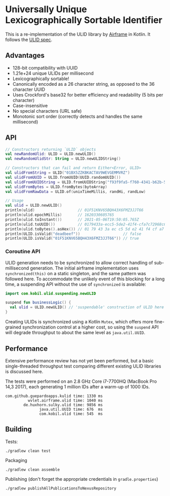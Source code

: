 # Universally Unique Lexicographically Sortable Identifier

This is a re-implementation of the ULID library by [Airframe](https://github.com/wvlet/airframe) in Kotlin. It follows
the [ULID spec](https://github.com/ulid/spec).

## Advantages

- 128-bit compatibility with UUID
- 1.21e+24 unique ULIDs per millisecond
- Lexicographically sortable!
- Canonically encoded as a 26 character string, as opposed to the 36 character UUID
- Uses Crockford's base32 for better efficiency and readability (5 bits per character)
- Case-insensitive
- No special characters (URL safe)
- Monotonic sort order (correctly detects and handles the same millisecond)

## API

```kotlin
// Constructors returning `ULID` objects
val newRandomUlid: ULID = ULID.newULID()
val newRandomUlidStr: String = ULID.newULIDString()

// Constructors that can fail and return Either<Error, ULID>
val ulidFromString = ULID("01BX5ZZKBKACTAV9WEVGEMMVRZ")
val ulidFromUUID = ULID.fromUUID(UUID.randomUUID())
val ulidFromUUIDString = ULID.fromUUIDString("f93f9fa5-f760-4341-b62b-508def86f087")
val ulidFromBytes = ULID.fromBytes(byteArray)
val ulidFromRawData = ULID.of(unixTimeMillis, randHi, randLow)

// Usage
val ulid = ULID.newULID()
println(ulid)                   // 01F51KNV65BQH43X6FMZ3JJT66
println(ulid.epochMillis)       // 1620330605765
println(ulid.toInstant())       // 2021-05-06T19:50:05.765Z
println(ulid.toUUID())          // 0179433a-ecc5-5de2-41f4-cfa7c72968c6
println(ulid.toBytes().asHex()) // 01 79 43 3a ec c5 5d e2 41 f4 cf a7 c7 29 68 c6
println(ULID.isValid("deadbeef"))                   // false
println(ULID.isValid("01F51KNV65BQH43X6FMZ3JJT66")) // true
```

### Coroutine API

ULID generation needs to be synchronized to allow correct handling of sub-millisecond generation. The initial airframe
implementation uses `synchronized(this)` on a static singleton, and the same pattern was followed here. To accommodate
the unlikely event of this blocking for a long time, a suspending API without the use of `synchronized` is available:

```kotlin
import com.kobil.ulid.suspending.newULID

suspend fun businessLogic() {
  val ulid = ULID.newULID() // 'suspendable' construction of ULID here
}
```

Creating ULIDs is synchronized using a Kotlin `Mutex`, which offers more fine-grained synchronization control at a higher
cost, so using the `suspend` API will degrade throughput to about the same level as `java.util.UUID`.

## Performance

Extensive performance review has not yet been performed, but a basic single-threaded throughput test comparing different
existing ULID libraries is discussed here.

The tests were performed on an 2.8 GHz Core i7-7700HQ (MacBook Pro 14,3 2017), each generating 1 million IDs after a
warm-up of 1000 IDs.

```
com.github.guepardoapps.kulid time: 1330 ms
          wvlet.airframe.ulid time: 1040 ms
        de.huxhorn.sulky.ulid time: 9856 ms
               java.util.UUID time: 676  ms
               com.kobil.ulid time: 545  ms
```

## Building

Tests:

```
./gradlew clean test
```

Packaging

```
./gradlew clean assemble
```

Publishing (don't forget the appropriate credentials in `gradle.properties`)

```
./gradlew publishAllPublicationsToNexusRepository
```
